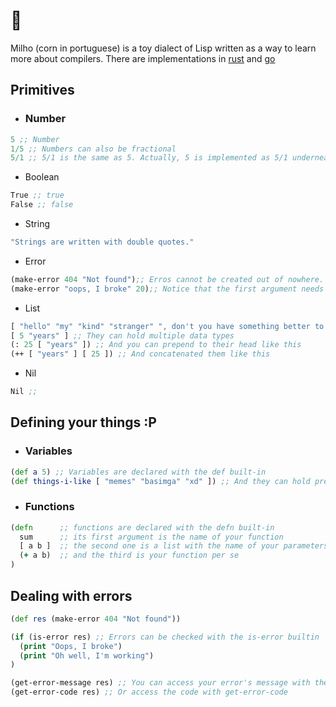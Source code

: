 # 🌽

Milho (corn in portuguese) is a toy dialect of Lisp written as a way to learn more about compilers.
There are implementations in [rust](https://github.com/celsobonutti/milho) and [go](https://github.com/danfragoso/milho)

## Primitives
* ### Number
```clojure
5 ;; Number
1/5 ;; Numbers can also be fractional
5/1 ;; 5/1 is the same as 5. Actually, 5 is implemented as 5/1 underneath 
```
* Boolean
```clojure
True ;; true
False ;; false
```
* String
```clojure
"Strings are written with double quotes."
```
* Error
```clojure
(make-error 404 "Not found");; Erros cannot be created out of nowhere. You can, though, create your own errors using the make-error builtin
(make-error "oops, I broke" 20);; Notice that the first argument needs to be a number, and the second, a string. Otherwise you'll get an error, but not the one you're expecting. :p
```
* List
```clojure
[ "hello" "my" "kind" "stranger" ", don't you have something better to do?" ] ;; Lists are declared with brackets and spaces between elements (yup, no commas)
[ 5 "years" ] ;; They can hold multiple data types
(: 25 [ "years" ]) ;; And you can prepend to their head like this
(++ [ "years" ] [ 25 ]) ;; And concatenated them like this
```
* Nil
```clojure
Nil ;;
```

## Defining your things :P
* ### Variables
```clojure
(def a 5) ;; Variables are declared with the def built-in
(def things-i-like [ "memes" "basimga" "xd" ]) ;; And they can hold pretty much everything ;)
```
* ### Functions
```clojure
(defn      ;; functions are declared with the defn built-in
  sum      ;; its first argument is the name of your function
  [ a b ]  ;; the second one is a list with the name of your parameters  
  (+ a b)  ;; and the third is your function per se
) 
```

## Dealing with errors
```clojure
(def res (make-error 404 "Not found"))

(if (is-error res) ;; Errors can be checked with the is-error builtin
  (print "Oops, I broke")
  (print "Oh well, I'm working")
)

(get-error-message res) ;; You can access your error's message with the get-error-message bultin
(get-error-code res) ;; Or access the code with get-error-code 
```
